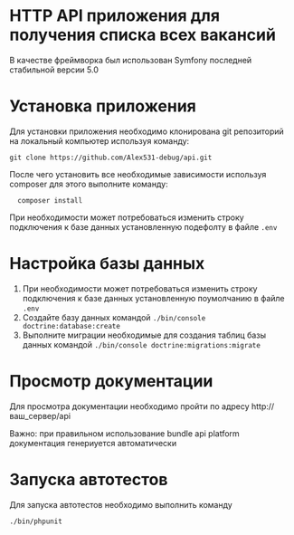 # HTTP API приложения для получения списка всех вакансий

В качестве фреймворка был использован Symfony последней стабильной версии 5.0

# Установка приложения
Для установки приложения необходимо клонирована git репозиторий на локальный компьютер используя команду:
```git
git clone https://github.com/Alex531-debug/api.git 
```
После чего установить все необходимые зависимости используя composer для этого выполните команду:

```composer
  composer install
```
При необходимости может потребоваться изменить строку подключения к базе данных установленную подефолту в файле ```.env```

# Настройка базы данных 
1) При необходимости может потребоваться изменить строку подключения к базе данных установленную поумолчанию в файле ```.env```
2) Создайте базу данных командой ```./bin/console doctrine:database:create```
3) Выполните миграции необходимые для создания таблиц базы данных командой ```./bin/console doctrine:migrations:migrate```

# Просмотр документации
Для просмотра документации необходимо пройти по адресу http://ваш_сервер/api 

Важно: при правильном использование bundle api platform документация генериуется автоматически

# Запуска автотестов 

Для запуска автотестов необходимо выполнить команду
```
./bin/phpunit
```
